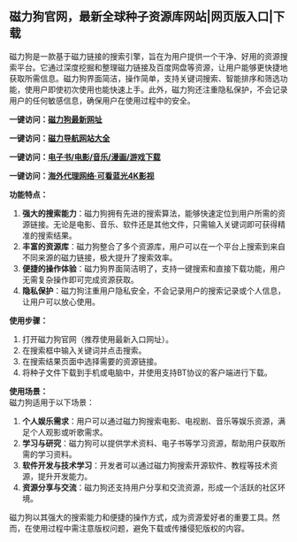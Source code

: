 <h2>磁力狗官网，最新全球种子资源库网站|网页版入口|下载</h2>
<p>磁力狗是一款基于磁力链接的搜索引擎，旨在为用户提供一个干净、好用的资源搜索平台。它通过深度挖掘和整理磁力链接及百度网盘等资源，让用户能够更快捷地获取所需信息。磁力狗界面简洁，操作简单，支持关键词搜索、智能排序和筛选功能，使用户即使初次使用也能快速上手。此外，磁力狗还注重隐私保护，不会记录用户的任何敏感信息，确保用户在使用过程中的安全。</p>
<p><strong>一键访问：</strong><a href="https://ciligou.litxdh.com" target="_blank" ><strong>磁力狗最新网址</strong></a></p>
<p><strong>一键访问：</strong><a href="https://cilisousuodaohang.litxdh.com" target="_blank"><strong>磁力导航网站大全</strong></a></p>
<p><strong>一键访问：</strong><a href="https://wangpanziyuan.pages.dev/" target="_blank"><strong>电子书/电影/音乐/漫画/游戏下载</strong></a></p>
<p><strong>一键访问：</strong><a href="http://ip.harmonylink.net/share/e82025" target="_blank" ><strong>海外代理网络·可看蓝光4K影视</strong></a></p>

<p><strong>功能特点：</strong></p>
<ol>
  <li><strong>强大的搜索能力</strong>：磁力狗拥有先进的搜索算法，能够快速定位到用户所需的资源链接。无论是电影、音乐、软件还是其他文件，只需输入关键词即可获得精准的搜索结果。</li>
  <li><strong>丰富的资源库</strong>：磁力狗整合了多个资源库，用户可以在一个平台上搜索到来自不同来源的磁力链接，极大提升了搜索效率。</li>
  <li><strong>便捷的操作体验</strong>：磁力狗界面简洁明了，支持一键搜索和直接下载功能，用户无需复杂操作即可完成资源获取。</li>
  <li><strong>隐私保护</strong>：磁力狗注重用户隐私安全，不会记录用户的搜索记录或个人信息，让用户可以放心使用。</li>
</ol>
<p><strong>使用步骤：</strong></p>
<ol>
  <li>打开磁力狗官网（推荐使用最新入口网址）。</li>
  <li>在搜索框中输入关键词并点击搜索。</li>
  <li>在搜索结果页面中选择需要的资源链接。</li>
  <li>将种子文件下载到手机或电脑中，并使用支持BT协议的客户端进行下载。</li>
</ol>
<p><strong>使用场景：</strong><br>磁力狗适用于以下场景：</p>
<ol>
  <li><strong>个人娱乐需求</strong>：用户可以通过磁力狗搜索电影、电视剧、音乐等娱乐资源，满足个人观影或听歌需求。</li>
  <li><strong>学习与研究</strong>：磁力狗可以提供学术资料、电子书等学习资源，帮助用户获取所需的学习资料。</li>
  <li><strong>软件开发与技术学习</strong>：开发者可以通过磁力狗搜索开源软件、教程等技术资源，提升开发能力。</li>
  <li><strong>资源分享与交流</strong>：磁力狗还支持用户分享和交流资源，形成一个活跃的社区环境。</li>
</ol>
<p>磁力狗以其强大的搜索能力和便捷的操作方式，成为资源爱好者的重要工具。然而，在使用过程中需注意版权问题，避免下载或传播侵犯版权的内容。</p>
